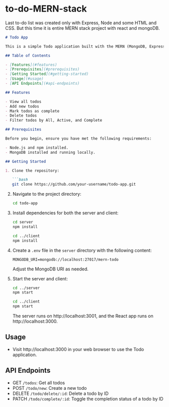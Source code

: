 # to-do-MERN-stack
Last to-do list was created only with Express, Node and some HTML and CSS. But this time it is entire MERN stack project with react and mongoDB.


```markdown
# Todo App

This is a simple Todo application built with the MERN (MongoDB, Express, React, Node.js) stack.

## Table of Contents

- [Features](#features)
- [Prerequisites](#prerequisites)
- [Getting Started](#getting-started)
- [Usage](#usage)
- [API Endpoints](#api-endpoints)

## Features

- View all todos
- Add new todos
- Mark todos as complete
- Delete todos
- Filter todos by All, Active, and Complete

## Prerequisites

Before you begin, ensure you have met the following requirements:

- Node.js and npm installed.
- MongoDB installed and running locally.

## Getting Started

1. Clone the repository:

   ```bash
   git clone https://github.com/your-username/todo-app.git
   ```

2. Navigate to the project directory:

   ```bash
   cd todo-app
   ```

3. Install dependencies for both the server and client:

   ```bash
   cd server
   npm install

   cd ../client
   npm install
   ```

4. Create a `.env` file in the `server` directory with the following content:

   ```env
   MONGODB_URI=mongodb://localhost:27017/mern-todo
   ```

   Adjust the MongoDB URI as needed.

5. Start the server and client:

   ```bash
   cd ../server
   npm start

   cd ../client
   npm start
   ```

   The server runs on http://localhost:3001, and the React app runs on http://localhost:3000.

## Usage

- Visit http://localhost:3000 in your web browser to use the Todo application.

## API Endpoints

- GET `/todos`: Get all todos
- POST `/todo/new`: Create a new todo
- DELETE `/todo/delete/:id`: Delete a todo by ID
- PATCH `/todo/complete/:id`: Toggle the completion status of a todo by ID

